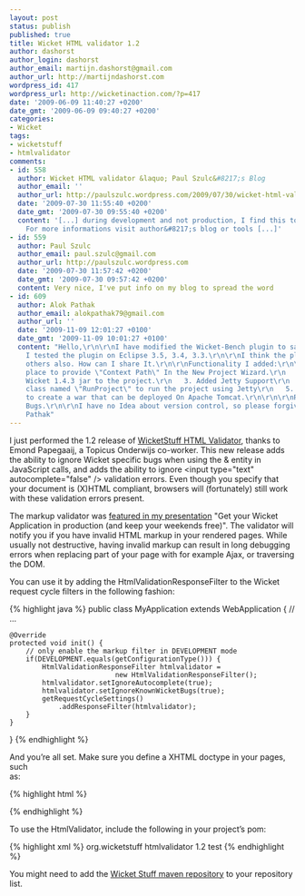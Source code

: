 ```yaml
---
layout: post
status: publish
published: true
title: Wicket HTML validator 1.2
author: dashorst
author_login: dashorst
author_email: martijn.dashorst@gmail.com
author_url: http://martijndashorst.com
wordpress_id: 417
wordpress_url: http://wicketinaction.com/?p=417
date: '2009-06-09 11:40:27 +0200'
date_gmt: '2009-06-09 09:40:27 +0200'
categories:
- Wicket
tags:
- wicketstuff
- htmlvalidator
comments:
- id: 558
  author: Wicket HTML validator &laquo; Paul Szulc&#8217;s Blog
  author_email: ''
  author_url: http://paulszulc.wordpress.com/2009/07/30/wicket-html-validator/
  date: '2009-07-30 11:55:40 +0200'
  date_gmt: '2009-07-30 09:55:40 +0200'
  content: '[...] during development and not production, I find this tool very useful.
    For more informations visit author&#8217;s blog or tools [...]'
- id: 559
  author: Paul Szulc
  author_email: paul.szulc@gmail.com
  author_url: http://paulszulc.wordpress.com
  date: '2009-07-30 11:57:42 +0200'
  date_gmt: '2009-07-30 09:57:42 +0200'
  content: Very nice, I've put info on my blog to spread the word
- id: 609
  author: Alok Pathak
  author_email: alokpathak79@gmail.com
  author_url: ''
  date: '2009-11-09 12:01:27 +0100'
  date_gmt: '2009-11-09 10:01:27 +0100'
  content: "Hello,\r\n\r\nI have modified the Wicket-Bench plugin to satisfy my needs,
    I tested the plugin on Eclipse 3.5, 3.4, 3.3.\r\n\r\nI think the plugin may help
    others also. How can I share It.\r\n\r\nFunctionality I added:\r\n\r\n   1. A
    place to provide \"Context Path\" In the New Project Wizard.\r\n   2. Added latest
    Wicket 1.4.3 jar to the project.\r\n   3. Added Jetty Support\r\n   4. Added a
    class named \"RunProject\" to run the project using Jetty\r\n   5. Added \"build/build.xml\"
    to create a war that can be deployed On Apache Tomcat.\r\n\r\n\r\nRemoved few
    Bugs.\r\n\r\nI have no Idea about version control, so please forgive me.\r\n\r\nAlok
    Pathak"
---
```

<p>I just performed the 1.2 release of <a href="http://github.com/dashorst/wicket-stuff-markup-validator">WicketStuff HTML Validator</a>, thanks to Emond Papegaaij, a Topicus Onderwijs co-worker. This new release adds the ability to ignore Wicket specific bugs when using the &amp; entity in JavaScript calls, and adds the ability to ignore &lt;input type="text" autocomplete="false" /&gt; validation errors. Even though you specify that your document is (X)HTML compliant, browsers will (fortunately) still work with these validation errors present.</p>
<p>The markup validator was <a href="http://www.slideshare.net/dashorst/keep-your-wicket-application-in-production/32">featured in my presentation</a> "Get your Wicket Application in production (and keep your weekends free)". The validator will notify you if you have invalid HTML markup in your rendered pages. While usually not destructive, having invalid markup can result in long debugging errors when replacing part of your page with for example Ajax, or traversing the DOM.</p>
<p>You can use it by adding the HtmlValidationResponseFilter to the Wicket<br />
request cycle filters in the following fashion:</p>

{% highlight java %}
public class MyApplication extends WebApplication {
    // ...

    @Override
    protected void init() {
        // only enable the markup filter in DEVELOPMENT mode
        if(DEVELOPMENT.equals(getConfigurationType())) {
            HtmlValidationResponseFilter htmlvalidator = 
                              new HtmlValidationResponseFilter();
            htmlvalidator.setIgnoreAutocomplete(true);
            htmlvalidator.setIgnoreKnownWicketBugs(true);
            getRequestCycleSettings()
                .addResponseFilter(htmlvalidator);
        }
    }
}
{% endhighlight %}

<p>And you&#8217;re all set. Make sure you define a XHTML doctype in your pages, such<br />
as:</p>

{% highlight html %}
<!DOCTYPE html PUBLIC "-//W3C//DTD XHTML 1.0 Transitional//EN"
    "http://www.w3.org/TR/xhtml1/DTD/xhtml1-transitional.dtd">
<html xmlns="http://www.w3.org/1999/xhtml">
<head>
    <title>Foo</title>
</head>
<body>
</body>
</html>
{% endhighlight %}

<p>To use the HtmlValidator, include the following in your project&#8217;s pom:</p>

{% highlight xml %}
<dependency>
    <groupId>org.wicketstuff</groupId>
    <artifactId>htmlvalidator</artifactId>
    <version>1.2</version>
    <scope>test</scope>
</dependency>
{% endhighlight %}

<p>You might need to add the <a href="http://wicketstuff.org/maven/repository">Wicket Stuff maven repository</a> to your repository list.</p>
